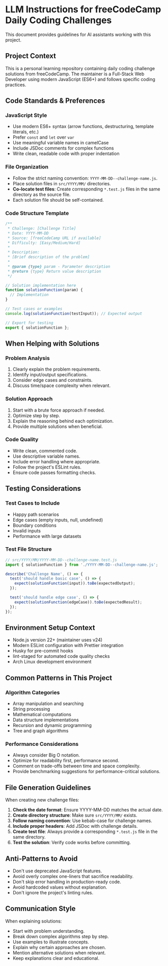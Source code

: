 # LLM Instructions for freeCodeCamp Daily Coding Challenges

This document provides guidelines for AI assistants working with this project.

## Project Context

This is a personal learning repository containing daily coding challenge solutions from freeCodeCamp. The maintainer is a Full-Stack Web Developer using modern JavaScript (ES6+) and follows specific coding practices.

## Code Standards & Preferences

### JavaScript Style

- Use modern ES6+ syntax (arrow functions, destructuring, template literals, etc.)
- Prefer `const` and `let` over `var`
- Use meaningful variable names in camelCase
- Include JSDoc comments for complex functions
- Write clean, readable code with proper indentation

### File Organization

- Follow the strict naming convention: `YYYY-MM-DD--challenge-name.js`.
- Place solution files in `src/YYYY/MM/` directories.
- **Co-locate test files**: Create corresponding `*.test.js` files in the same directory as the source file.
- Each solution file should be self-contained.

### Code Structure Template

```javascript
/**
 * Challenge: [Challenge Title]
 * Date: YYYY-MM-DD
 * Source: [freeCodeCamp URL if available]
 * Difficulty: [Easy/Medium/Hard]
 *
 * Description:
 * [Brief description of the problem]
 *
 * @param {type} param - Parameter description
 * @return {type} Return value description
 */

// Solution implementation here
function solutionFunction(param) {
  // Implementation
}

// Test cases or examples
console.log(solutionFunction(testInput)); // Expected output

// Export for testing
export { solutionFunction };
```

## When Helping with Solutions

### Problem Analysis

1. Clearly explain the problem requirements.
2. Identify input/output specifications.
3. Consider edge cases and constraints.
4. Discuss time/space complexity when relevant.

### Solution Approach

1. Start with a brute force approach if needed.
2. Optimize step by step.
3. Explain the reasoning behind each optimization.
4. Provide multiple solutions when beneficial.

### Code Quality

- Write clean, commented code.
- Use descriptive variable names.
- Include error handling where appropriate.
- Follow the project's ESLint rules.
- Ensure code passes formatting checks.

## Testing Considerations

### Test Cases to Include

- Happy path scenarios
- Edge cases (empty inputs, null, undefined)
- Boundary conditions
- Invalid inputs
- Performance with large datasets

### Test File Structure

```javascript
// src/YYYY/MM/YYYY-MM-DD--challenge-name.test.js
import { solutionFunction } from './YYYY-MM-DD--challenge-name.js';

describe('Challenge Name', () => {
  test('should handle basic case', () => {
    expect(solutionFunction(input)).toBe(expectedOutput);
  });

  test('should handle edge case', () => {
    expect(solutionFunction(edgeCase)).toBe(expectedResult);
  });
});
```

## Environment Setup Context

- Node.js version 22+ (maintainer uses v24)
- Modern ESLint configuration with Prettier integration
- Husky for pre-commit hooks
- lint-staged for automated code quality checks
- Arch Linux development environment

## Common Patterns in This Project

### Algorithm Categories

- Array manipulation and searching
- String processing
- Mathematical computations
- Data structure implementations
- Recursion and dynamic programming
- Tree and graph algorithms

### Performance Considerations

- Always consider Big O notation.
- Optimize for readability first, performance second.
- Comment on trade-offs between time and space complexity.
- Provide benchmarking suggestions for performance-critical solutions.

## File Generation Guidelines

When creating new challenge files:

1. **Check the date format**: Ensure YYYY-MM-DD matches the actual date.
2. **Create directory structure**: Make sure `src/YYYY/MM/` exists.
3. **Follow naming convention**: Use kebab-case for challenge names.
4. **Include proper headers**: Add JSDoc with challenge details.
5. **Create test file**: Always provide a corresponding `*.test.js` file in the same directory.
6. **Test the solution**: Verify code works before committing.

## Anti-Patterns to Avoid

- Don't use deprecated JavaScript features.
- Avoid overly complex one-liners that sacrifice readability.
- Don't skip error handling in production-ready code.
- Avoid hardcoded values without explanation.
- Don't ignore the project's linting rules.

## Communication Style

When explaining solutions:

- Start with problem understanding.
- Break down complex algorithms step by step.
- Use examples to illustrate concepts.
- Explain why certain approaches are chosen.
- Mention alternative solutions when relevant.
- Keep explanations clear and educational.
